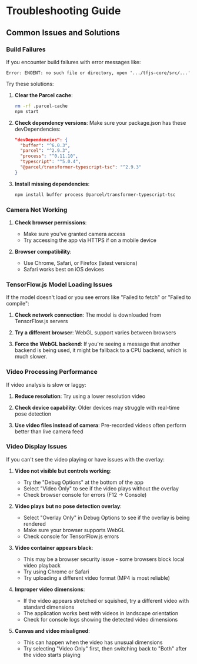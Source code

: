 # Troubleshooting Guide

## Common Issues and Solutions

### Build Failures

If you encounter build failures with error messages like:

```
Error: ENOENT: no such file or directory, open '.../tfjs-core/src/...'
```

Try these solutions:

1. **Clear the Parcel cache**:
   ```bash
   rm -rf .parcel-cache
   npm start
   ```

2. **Check dependency versions**:
   Make sure your package.json has these devDependencies:
   ```json
   "devDependencies": {
     "buffer": "^6.0.3",
     "parcel": "^2.9.3",
     "process": "^0.11.10",
     "typescript": "^5.0.4",
     "@parcel/transformer-typescript-tsc": "^2.9.3"
   }
   ```

3. **Install missing dependencies**:
   ```bash
   npm install buffer process @parcel/transformer-typescript-tsc
   ```

### Camera Not Working

1. **Check browser permissions**:
   - Make sure you've granted camera access
   - Try accessing the app via HTTPS if on a mobile device

2. **Browser compatibility**:
   - Use Chrome, Safari, or Firefox (latest versions)
   - Safari works best on iOS devices

### TensorFlow.js Model Loading Issues

If the model doesn't load or you see errors like "Failed to fetch" or "Failed to compile":

1. **Check network connection**:
   The model is downloaded from TensorFlow.js servers

2. **Try a different browser**:
   WebGL support varies between browsers  

3. **Force the WebGL backend**:
   If you're seeing a message that another backend is being used, it might be fallback to a CPU backend, which is much slower.

### Video Processing Performance

If video analysis is slow or laggy:

1. **Reduce resolution**:
   Try using a lower resolution video

2. **Check device capability**:
   Older devices may struggle with real-time pose detection

3. **Use video files instead of camera**:
   Pre-recorded videos often perform better than live camera feed 

### Video Display Issues

If you can't see the video playing or have issues with the overlay:

1. **Video not visible but controls working**:
   - Try the "Debug Options" at the bottom of the app
   - Select "Video Only" to see if the video plays without the overlay
   - Check browser console for errors (F12 -> Console)

2. **Video plays but no pose detection overlay**:
   - Select "Overlay Only" in Debug Options to see if the overlay is being rendered
   - Make sure your browser supports WebGL
   - Check console for TensorFlow.js errors

3. **Video container appears black**:
   - This may be a browser security issue - some browsers block local video playback
   - Try using Chrome or Safari
   - Try uploading a different video format (MP4 is most reliable)

4. **Improper video dimensions**:
   - If the video appears stretched or squished, try a different video with standard dimensions
   - The application works best with videos in landscape orientation
   - Check for console logs showing the detected video dimensions

5. **Canvas and video misaligned**:
   - This can happen when the video has unusual dimensions
   - Try selecting "Video Only" first, then switching back to "Both" after the video starts playing 
